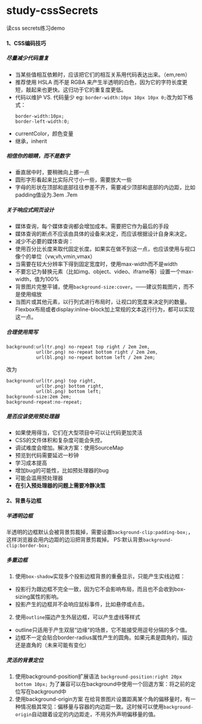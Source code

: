 # study-cssSecrets
读css secrets练习demo

#### 1、CSS编码技巧
##### 尽量减少代码重复
 * 当某些值相互依赖时，应该把它们的相互关系用代码表达出来。（em,rem）
 * 推荐使用 HSLA 而不是 RGBA 来产生半透明的白色，因为它的字符长度更短，敲起来也更快。这归功于它的重复度更低。
 * 代码以维护 VS. 代码量少
	eg:
	`border-width:10px 10px 10px 0;`改为如下格式：
	```
	border-width:10px;
	border-left-width:0;
	```
 * currentColor，颜色变量
 * 继承，inherit
##### 相信你的眼睛，而不是数字
 * 垂直居中时，要稍微向上挪一点
 * 圆形字形看起来比实际尺寸小一些，需要放大一些
 * 字母的形状在顶部和底部往往参差不齐，需要减少顶部和底部的内边距，比如padding值设为.3em .7em
##### 关于响应式网页设计
 * 媒体查询，每个媒体查询都会增加成本。需要把它作为最后的手段
 * 媒体查询的断点不应该由具体的设备来决定，而应该根据设计自身来决定。
 * 减少不必要的媒体查询：
  * 使用百分比长度来取代固定长度。如果实在做不到这一点，也应该使用与视口像个的单位（vw,vh,vmin,vmax）
  * 当需要在较大分辨率下得到固定宽度时，使用max-width而不是width
  * 不要忘记为替换元素（比如img、object、video、iframe等）设置一个max-width，值为100%
  * 背景图片完整平铺，使用`background-size:cover`。——建议剪裁图片，而不是使用缩放
  * 当图片或其他元素，以行列式进行布局时，让视口的宽度来决定列的数量。Flexbox布局或者display:inline-block加上常规的文本这行行为，都可以实现这一点。
##### 合理使用简写
```
background:url(tr.png) no-repeat top right / 2em 2em,
           url(br.png) no-repeat bottom right / 2em 2em,  
		   url(bl.png) no-repeat bottom left / 2em 2em;
```
改为
```
background:url(tr.png) top right,
           url(br.png) bottom right,
		   url(bl.png) bottom left;
background-size:2em 2em;
background-repeat:no-repeat;
```
##### 是否应该使用预处理器
 * 如果使用得当，它们在大型项目中可以让代码更加灵活
 * CSS的文件体积和复杂度可能会失控。
 * 调试难度会增加。解决方案：使用SourceMap
 * 预览到代码需要延迟一秒钟
 * 学习成本提高
 * 增加bug的可能性，比如预处理器的bug
 * 可能会滥用预处理器
 * **在引入预处理器的问题上需要冷静决策**

#### 2、背景与边框
##### 半透明边框
半透明的边框默认会被背景剪裁掉，需要设置`background-clip:padding-box;`，这样浏览器会用内边距的边沿把背景剪裁掉。
PS:默认背景`background-clip:border-box;`

##### 多重边框
1) 使用`box-shadow`实现多个投影边框背景的重叠显示，只能产生实线边框：

* 投影行为跟边框不完全一致，因为它不会影响布局，而且也不会收到box-sizing属性的影响。
* 投影产生的边框并不会响应鼠标事件，比如悬停或点击。

2) 使用`outline`描边产生外层边框，可以产生虚线等样式

* outline只适用于产生双层“边缘”的场景，它不能接受用逗号分隔的多个值。
* 边框不一定会贴合border-radius属性产生的圆角。如果元素是圆角的，描边还是直角的（未来可能有变化）

##### 灵活的背景定位
1) 使用background-position扩展语法
`background-position:right 20px bottom 10px;`
为了兼容可以在background中使用一个回退方案：将之前的定位写在background中
2) 使用background-origin方案
在给背景图片设置距离某个角的偏移量时，有一种情况极其常见：偏移量与容器的内边距一致。这时候可以使用`background-origin`自动跟着设定的内边距走，不用另外声明偏移量的值。
